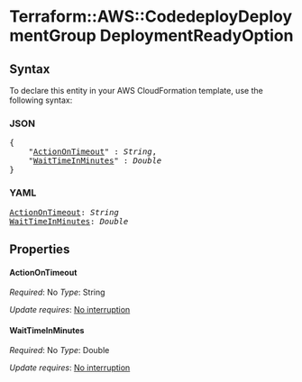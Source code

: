 # Terraform::AWS::CodedeployDeploymentGroup DeploymentReadyOption

## Syntax

To declare this entity in your AWS CloudFormation template, use the following syntax:

### JSON

<pre>
{
    "<a href="#actionontimeout" title="ActionOnTimeout">ActionOnTimeout</a>" : <i>String</i>,
    "<a href="#waittimeinminutes" title="WaitTimeInMinutes">WaitTimeInMinutes</a>" : <i>Double</i>
}
</pre>

### YAML

<pre>
<a href="#actionontimeout" title="ActionOnTimeout">ActionOnTimeout</a>: <i>String</i>
<a href="#waittimeinminutes" title="WaitTimeInMinutes">WaitTimeInMinutes</a>: <i>Double</i>
</pre>

## Properties

#### ActionOnTimeout

_Required_: No
_Type_: String

_Update requires_: [No interruption](https://docs.aws.amazon.com/AWSCloudFormation/latest/UserGuide/using-cfn-updating-stacks-update-behaviors.html#update-no-interrupt)

#### WaitTimeInMinutes

_Required_: No
_Type_: Double

_Update requires_: [No interruption](https://docs.aws.amazon.com/AWSCloudFormation/latest/UserGuide/using-cfn-updating-stacks-update-behaviors.html#update-no-interrupt)

